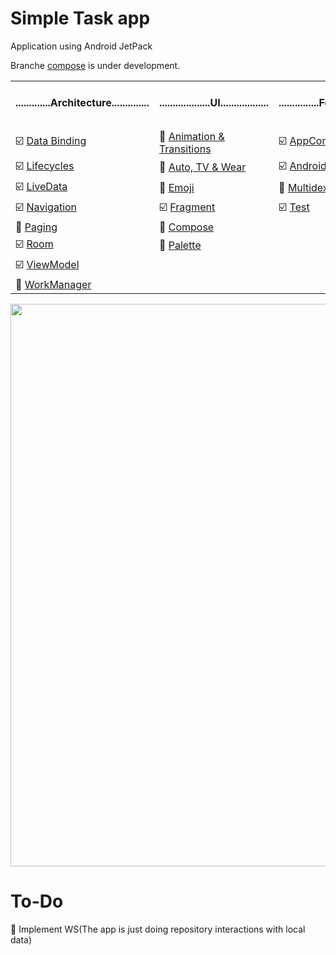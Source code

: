# Simple Task app
Application using Android JetPack
 
Branche [compose](https://github.com/josias-soares/task_jpc/tree/jetpack_compose) is under development.

<table>
   <tbody>
      <tr>    
        <td><b><h4>.............Architecture..............</h4></b></td>
         <td><b><h4>...................UI..................</h4></b></td>
         <td><b><h4>...............Foundation..............</h4></b></td>
         <td><b><h4>................Behavior...............</h4></b></td>
      </tr>
      <tr>    
         <td></td>
         <td></td>
         <td></td>
         <td></td>
      </tr>
      <tr>
         <td>☑️ <a href="https://developer.android.com/topic/libraries/data-binding">Data Binding</a></td>
         <td>🔳 <a href="https://developer.android.com/guide/navigation/navigation-animate-transitions">Animation & Transitions</a></td>
         <td>☑️ <a href="https://developer.android.com/jetpack/androidx/releases/appcompat">AppCompat</a></td>
         <td>🔲 <a href="https://developer.android.com/reference/android/app/DownloadManager">Download Manager</a></td>
      </tr>
      <tr>
         <td>☑️ <a href="https://developer.android.com/topic/libraries/architecture/lifecycleLifecycles"> Lifecycles</a></td>
         <td>🔲 <a href="https://developer.android.com/jetpack/androidx/releases/wear"> Auto, TV & Wear</a></td>
         <td>☑️ <a href="https://developer.android.com/kotlin/ktx"> Android KTX</a></td>
         <td>🔲 <a href="https://developer.android.com/guide/topics/media-apps/media-apps-overview"> Media & Playback</a></td>
      </tr>
      <tr>
         <td>☑️ <a href="https://developer.android.com/topic/libraries/architecture/livedata"> LiveData</a></td>
         <td>🔲 <a href="https://developer.android.com/guide/topics/ui/look-and-feel/emoji-compat"> Emoji</a></td>
         <td>🔲 <a href="https://developer.android.com/jetpack/androidx/releases/multidex"> Multidex</a></td>
         <td>🔲 <a href="https://developer.android.com/guide/topics/permissions/overview"> Permissions</a></td>
      </tr>
      <tr>
         <td>☑️ <a href="https://developer.android.com/guide/navigation"> Navigation</a></td>
         <td>☑️ <a href="https://developer.android.com/guide/components/fragments"> Fragment</a></td>
         <td>☑️ <a href="https://developer.android.com/training/testing"> Test</a></td>
         <td>🔲 <a href="https://developer.android.com/guide/topics/ui/notifiers/notifications"> Notifications</a></td>
      </tr>
      <tr>
         <td>🔲 <a href="https://developer.android.com/topic/libraries/architecture/paging">Paging</td>
         <td>🔲 <a href="https://developer.android.com/jetpack/compose/documentation">Compose</td>
         <td></td>
         <td>🔲 Sharing</td>
      </tr>
      <tr>
         <td>☑️ <a href="https://developer.android.com/training/data-storage/room"> Room</td>
         <td>🔲  <a href="https://developer.android.com/jetpack/androidx/releases/palette">Palette</td>
         <td> </td>
         <td>🔲  <a href="https://developer.android.com/guide/slices">Slices</td>
      </tr>
      <tr>
         <td>☑️ <a href="https://developer.android.com/topic/libraries/architecture/viewmodel"> ViewModel</td>
         <td> </td>
         <td> </td>
         <td> </td>
      </tr>
      <tr>
         <td>🔲  <a href="https://developer.android.com/topic/libraries/architecture/workmanager">WorkManager</td>
         <td> </td>
         <td> </td>
         <td> </td>
      </tr>
   </tbody>
</table>


<a href="https://developer.android.com/jetpack"><img src="https://1.bp.blogspot.com/-dwL58chu7wo/WvD1RrHln3I/AAAAAAAAFUg/cRTc0IZga_wMPTWr3CI53IZ5BwtnZMeYACLcBGAs/s1600/Screen%2BShot%2B2018-05-05%2Bat%2B11.49.30%2BAMimage1.png" width="900"></a>
  
  
 # To-Do
🔲 Implement WS(The app is just doing repository interactions with local data)
